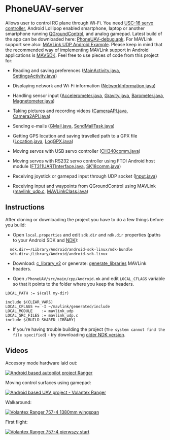 # PhoneUAV-server
Allows user to control RC plane through Wi-Fi. You need [USC-16 servo controller](https://www.google.com/search?q=USC-16+servo+controller), Android Lollipop enabled smartphone, laptop or another smartphone running [QGroundControl](http://qgroundcontrol.com/), and analog gamepad. Latest build of the app can be downloaded here: [PhoneUAV-debug.apk](build/outputs/apk/debug/PhoneUAV-debug.apk). For MAVLink support see also: [MAVLink UDP Android Example](https://github.com/mareksuma1985/mavlink). Please keep in mind that the recommended way of implementing MAVLink support in Android applications is [MAVSDK](https://mavsdk.mavlink.io/main/en/index.html). Feel free to use pieces of code from this project for:

* Reading and saving preferences ([MainActivity.java](PhoneUAV/src/main/java/pl.bezzalogowe/PhoneUAV/MainActivity.java), [SettingsActivity.java](PhoneUAV/src/main/java/pl.bezzalogowe/PhoneUAV/SettingsActivity.java))

* Displaying network and Wi-Fi information ([NetworkInformation.java](PhoneUAV/src/main/java/pl.bezzalogowe/PhoneUAV/NetworkInformation.java))

* Handling sensor input ([Accelerometer.java](PhoneUAV/src/main/java/pl.bezzalogowe/PhoneUAV/Accelerometer.java),
[Gravity.java](PhoneUAV/src/main/java/pl.bezzalogowe/PhoneUAV/Gravity.java), [Barometer.java](PhoneUAV/src/main/java/pl.bezzalogowe/PhoneUAV/Barometer.java), [Magnetometer.java](PhoneUAV/src/main/java/pl.bezzalogowe/PhoneUAV/Magnetometer.java))

* Taking pictures and recording videos ([CameraAPI.java](PhoneUAV/src/main/java/pl.bezzalogowe/PhoneUAV/CameraAPI.java), [Camera2API.java](PhoneUAV/src/main/java/pl.bezzalogowe/PhoneUAV/Camera2API.java))

* Sending e-mails ([GMail.java](PhoneUAV/src/main/java/pl.bezzalogowe/PhoneUAV/GMail.java), [SendMailTask.java](PhoneUAV/src/main/java/pl.bezzalogowe/PhoneUAV/SendMailTask.java))

* Getting GPS location and saving travelled path to a GPX file ([Location.java](PhoneUAV/src/main/java/pl.bezzalogowe/PhoneUAV/Location.java), [LogGPX.java](PhoneUAV/src/main/java/pl.bezzalogowe/PhoneUAV/LogGPX.java))

* Moving servos with USB servo controller ([CH340comm.java](PhoneUAV/src/main/java/pl.bezzalogowe/PhoneUAV/CH340comm.java))

* Moving servos with RS232 servo controller using FTDI Android host module ([FT311UARTInterface.java](PhoneUAV/src/main/java/pl.bezzalogowe/PhoneUAV/FT311UARTInterface.java), [SK18comm.java](PhoneUAV/src/main/java/pl.bezzalogowe/PhoneUAV/SK18comm.java))

* Receiving joystick or gamepad input through UDP socket ([Input.java](PhoneUAV/src/main/java/pl.bezzalogowe/PhoneUAV/Input.java))

* Receiving input and waypoints from QGroundControl using MAVLink ([mavlink_udp.c](PhoneUAV/src/main/cpp/mavlink_udp.c), [MAVLinkClass.java](PhoneUAV/src/main/java/pl.bezzalogowe/mavlink/MAVLinkClass.java))


## Instructions
After cloning or downloading the project you have to do a few things before you build:

 - Open `local.properties` and edit `sdk.dir` and `ndk.dir` properties (paths to your Android SDK and [NDK](https://developer.android.com/ndk/downloads)):

```
  ndk.dir=~/Library/Android/android-sdk-linux/ndk-bundle
  sdk.dir=~/Library/Android/android-sdk-linux
```

 - Download: [c_library_v2](https://github.com/mavlink/c_library_v2) or generate: [generate_libraries](https://mavlink.io/en/getting_started/generate_libraries.html) MAVLink headers.

 - Open `/PhoneUAV/src/main/cpp/Android.mk` and edit `LOCAL_CFLAGS` variable so that it points to the folder where you keep the headers.

```
LOCAL_PATH := $(call my-dir)

include $(CLEAR_VARS)
LOCAL_CFLAGS += -I ~/mavlink/generated/include
LOCAL_MODULE    := mavlink_udp
LOCAL_SRC_FILES := mavlink_udp.c
include $(BUILD_SHARED_LIBRARY)
```

 - If you're having trouble building the project (`The system cannot find the file specified`) - try downloading [older NDK version](https://developer.android.com/ndk/downloads/older_releases#ndk-16b-downloads).


## Videos

Accesory mode hardware laid out:

[![Android based autopilot project Ranger](https://i.ytimg.com/vi/sfPRkhOOxt8/hqdefault.jpg)](https://www.youtube.com/watch?v=sfPRkhOOxt8)

Moving control surfaces using gamepad:

[![Android based UAV project - Volantex Ranger](https://i.ytimg.com/vi/5pmLjqFNvdw/hqdefault.jpg)](https://www.youtube.com/watch?v=5pmLjqFNvdw)

Walkaround:

[![Volantex Ranger 757-4 1380mm wingspan](https://i.ytimg.com/vi/EdAMVYBIqLY/hqdefault.jpg)](https://www.youtube.com/watch?v=EdAMVYBIqLY)

First flight:

[![Volantex Ranger 757-4 pierwszy start](https://i.ytimg.com/vi/YN62Xx8k-T4/hqdefault.jpg)](https://www.youtube.com/watch?v=YN62Xx8k-T4)
